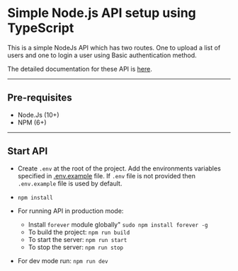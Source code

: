 # Simple Node.js API setup using TypeScript

This is a simple NodeJs API which has two routes. One to upload a list of users and one to login a user using Basic authentication method.

The detailed documentation for these API is [here](/docs/).

---
## Pre-requisites
  * Node.Js (10+)
  * NPM (6+)

---
## Start API
  * Create `.env` at the root of the project. Add the environments variables specified in [.env.example](/.env.example) file. If `.env` file is not provided then `.env.example` file is used by default.
  * `npm install`
  * For running API in production mode:
      * Install `forever` module globally" `sudo npm install forever -g`
      * To build the project: `npm run build`
      * To start the server: `npm run start`
      * To stop the server: `npm run stop`

  * For dev mode run: `npm run dev`
